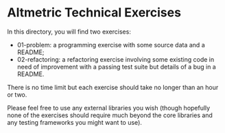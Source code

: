 # Altmetric Technical Exercises

In this directory, you will find two exercises:

* 01-problem: a programming exercise with some source data and a README;
* 02-refactoring: a refactoring exercise involving some existing code in need
  of improvement with a passing test suite but details of a bug in a README.

There is no time limit but each exercise should take no longer than an hour or
two.

Please feel free to use any external libraries you wish (though hopefully none
of the exercises should require much beyond the core libraries and any testing
frameworks you might want to use).


